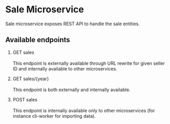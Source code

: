 # Sale Microservice

Sale microservice exposes REST API to handle the sale entities.

## Available endpoints

1. GET sales <br/><br/> This endpoint is externally available through URL rewrite for given seller ID and internally available to other microservices.


2. GET sales/{year} <br/><br/> This endpoint is both externally and internally available.


3. POST sales <br/><br/> This endpoint is internally available only to other microservices (for instance cli-worker for importing data).